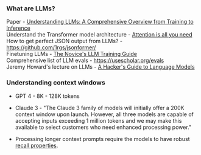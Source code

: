 ### What are LLMs?

Paper - [Understanding LLMs: A Comprehensive Overview from Training to Inference](https://arxiv.org/abs/2401.02038)   
Understand the Transformer model architecture - [Attention is all you need](https://arxiv.org/abs/1706.03762)  
How to get perfect JSON output from LLMs? - https://github.com/1rgs/jsonformer/  
Finetuning LLMs - [The Novice's LLM Training Guide](https://rentry.org/llm-training)  
Comprehensive list of LLM evals - https://usescholar.org/evals  
Jeremy Howard's lecture on LLMs - [A Hacker's Guide to Language Models](https://youtu.be/jkrNMKz9pWU?si=4PPF5-s4owQP6wCW)  

### Understanding context windows
- GPT 4 - 8K - 128K tokens
- Claude 3 - "The Claude 3 family of models will initially offer a 200K context window upon launch. However, all three models are capable of accepting inputs exceeding 1 million tokens and we may make this available to select customers who need enhanced processing power."

- Processing longer context prompts require the models to have robust [recall properties](obsidian://open?vault=notes&file=Engineering%2FAll%20things%20AI%2FNIAH%20Evaluation).